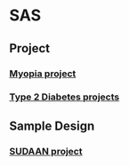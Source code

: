 # SAS
## Project
### [Myopia project](/Project/)
### [Type 2 Diabetes projects](/Project/.md)
## Sample Design
### [SUDAAN project](/)
